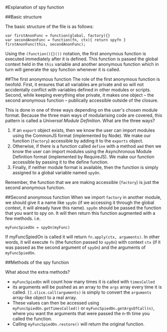 #Explanation of spy function

##Basic structure

The basic structure of the file is as follows:

```
var firstAnonFunc = function(global, factory){}
var secondAnonFunc = function(fn, ctx){ return spyfn }
firstAnonFunc(this, secondAnonFunc);
```
Using the `(function(){}())` notation, the first anonymous function is executed immediately after it is defined. This function is passed the global context held in the `this` variable and another anonymous function which in turn will generate the spy function whenever it is called.

##The first anonymous function
The role of the first anonymous function is twofold. First, it ensures that all variables are private and so will not accidentally conflict with variables defined in other modules or scripts. Second, while keeping everything else private, it makes one object – the second anonymous function – publically accessible outside of the closure.

This is done in one of three ways depending on the user's chosen module format. Because the three main ways of modularising code are covered, this pattern is called a *Universal Module Definition*. What are the three ways?

1. If an `export` object exists, then we know the user can import modules using the CommonJS format (implemented by Node). We make our function (`factory`) accessible by adding it to the `exports` object.
2. Otherwise, if there is a function called `define` with a method `amd` then we know the user can import modules using the Asynchronous Module Definition format (implemented by RequireJS). We make our function accessible by passing it to the define function.
3. Finally, if neither module format is available, then the function is simply assigned to a global variable named `spyOn`.

Remember, the function that we are making accessible (`factory`) is just the second anonymous function.

##Second anonymous function
When we import `factory` in another module, we should give it a name like `spyOn` (if we accessing it through the global context, it will already have this name). `spyOn` should be passed the function that you want to spy on. It will then return this function augmented with a few methods. i.e.

```
myFuncSpiedOn = spyOn(myFunc)
```

If myFuncSpiedOn is called it will return `fn.apply(ctx, arguments)`. In other words, it will execute `fn` (the function passed to `spyOn`) with context `ctx` (if it was passed as the second argument of `spyOn`) and the arguments of `myFuncSpiedOn`.

##Methods of the spy function

What about the extra methods?

- `myFuncSpiedOn` will count how many times it is called with `timesCalled`
- its arguments will be pushed as an array to the `args` array every time it is called. `[].slice.call(arguments)` is simply to convert the `arguments` array-like object to a real array.
- These values can then be accessed using `myFuncSpiedOn.getTimesCalled()` or `myFuncSpiedOn.getArgsOfCall(n)`, where you want the arguments that were passed the n-th time you called the function.   
- Calling `myFuncSpiedOn.restore()` will return the original function. 
